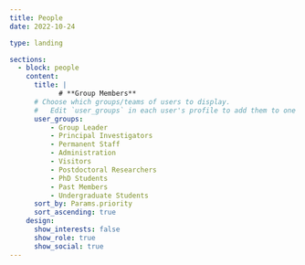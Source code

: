 ```yaml
---
title: People
date: 2022-10-24

type: landing

sections:
  - block: people
    content:
      title: | 
            # **Group Members**
      # Choose which groups/teams of users to display.
      #   Edit `user_groups` in each user's profile to add them to one or more of these groups.
      user_groups:
          - Group Leader
          - Principal Investigators
          - Permanent Staff
          - Administration
          - Visitors
          - Postdoctoral Researchers
          - PhD Students
          - Past Members
          - Undergraduate Students
      sort_by: Params.priority
      sort_ascending: true
    design:
      show_interests: false
      show_role: true
      show_social: true
---
```

